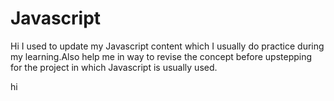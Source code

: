 # Javascript
Hi I used to update my Javascript content which I usually do practice during my learning.Also help me in way to revise the concept before upstepping for the project in which Javascript is usually used.

hi
